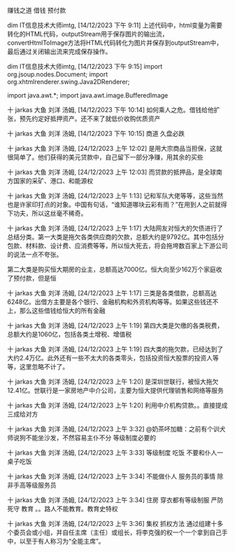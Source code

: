 赚钱之道 借钱 预付款









dim IT信息技术大师imtg, [14/12/2023 下午 9:11]
上述代码中，html变量为需要转化的HTML代码，outputStream用于保存图片的输出流，convertHtmlToImage方法将HTML代码转化为图片并保存到outputStream中，最后通过关闭输出流来完成保存操作。

dim IT信息技术大师imtg, [14/12/2023 下午 9:15]
import org.jsoup.nodes.Document;
import org.xhtmlrenderer.swing.Java2DRenderer;

import java.awt.*;
import java.awt.image.BufferedImage

十 jarkas 大鱼 刘洋 汤姆, [14/12/2023 下午 10:14]
如何乘人之危。借钱给他扩张，预先约定好抵押资产。还不来了就低价收购优质资产

十 jarkas 大鱼 刘洋 汤姆, [14/12/2023 下午 10:15]
商道  久盘必跌






十 jarkas 大鱼 刘洋 汤姆, [24/12/2023 上午 12:02]
是用大宗商品当担保，这就很简单了。他们获得的美元贷款中，自己留下一部分净赚，用其余的买些

十 jarkas 大鱼 刘洋 汤姆, [24/12/2023 上午 12:03]
而贷款的抵押品，是全球南方国家的采矿、港口、和能源权

十 jarkas 大鱼 刘洋 汤姆, [24/12/2023 上午 1:13]
记和军队大佬等等，这些当然也是许家印打点的对象。中国有句话，“谁知道哪块云彩有雨？”在用到人之前就得下功夫，所以这丝毫不稀奇。

十 jarkas 大鱼 刘洋 汤姆, [24/12/2023 上午 1:17]
大陆网友对恒大的欠债进行了总结分类。第一大类是拖欠各类供应商的欠款，总额大约是9792亿。其中包括分包款、材料款、设计费、应消费等等，所以恒大死去，将会拖垮数百家上下游公司的说法一点不夸张。

第二大类是购买恒大期房的业主，总额高达7000亿。恒大向至少162万个家庭收了预付款，但是恒

十 jarkas 大鱼 刘洋 汤姆, [24/12/2023 上午 1:17]
三类是各类借款，总额高达6248亿。出借方主要是各个银行、金融机构和外资机构等等。如果这些钱还不上，那么这些借钱给恒大的所有金融

十 jarkas 大鱼 刘洋 汤姆, [24/12/2023 上午 1:19]
第四大类是欠缴的各类税费，总额大约是1060亿，包括各类土增税、增值税

十 jarkas 大鱼 刘洋 汤姆, [24/12/2023 上午 1:19]
四大类的拖欠款，已经达到了大约2.4万亿。此外还有一些不太大的各类零头，包括投资恒大股票的投资人等等，这里忽略不计了。

十 jarkas 大鱼 刘洋 汤姆, [24/12/2023 上午 1:20]
是深圳世联行，被恒大拖欠12.41亿。世联行是一家房地产中介公司，主要为恒大提供代理销售和网络等服务

十 jarkas 大鱼 刘洋 汤姆, [24/12/2023 上午 1:20]
利用中介机构贷款。。直接提成三成给对方

十 jarkas 大鱼 刘洋 汤姆, [24/12/2023 上午 3:32]
@奶茶吥加糖：之前有个训犬师说狗不能坐沙发，不然容易主仆不分   等级制度必要的

十 jarkas 大鱼 刘洋 汤姆, [24/12/2023 上午 3:33]
等级制度    吃饭 不要和仆人一桌子吃饭

十 jarkas 大鱼 刘洋 汤姆, [24/12/2023 上午 3:34]
不能做仆人 服务员的事情 除非手高等级服务员

十 jarkas 大鱼 刘洋 汤姆, [24/12/2023 上午 3:34]
住房 穿衣都有等级制服  严防死守 教育 。。路人不能教育。教育史特权

十 jarkas 大鱼 刘洋 汤姆, [24/12/2023 上午 3:36]
集权 抓权方法  通过组建十多个委员会或小组，并自任主席（主任）或组长，将李克强的权一个一个拿到自己手中，以至于有人称习为“全能主席”。

